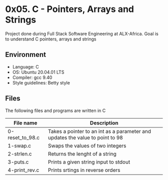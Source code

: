 # 0x05. C - Pointers, Arrays and Strings
Project done during Full Stack Software Engineering at ALX-Africa. Goal is to understand C pointers, arrays and strings

## Environment
* Language: C
* OS: Ubuntu 20.04.01 LTS
* Compiler: gcc 9.40
* Style guidelines: Betty style

## Files
The following files and programs are written in C

File name | Description
 --- | ---
 0-reset_to_98.c | Takes a pointer to an int as a parameter and updates the value to point to 98
 1-swap.c | Swaps the values of two integers
 2-strlen.c | Returns the lenght of a string
 3-puts.c | Prints a given string input to stdout
 4-print_rev.c | Prints srtings in reverse orders
